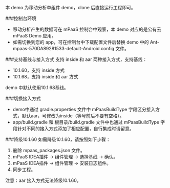 本 demo 为移动分析单组件 demo，clone 后直接运行工程即可。

###控制台环境

- 移动分析产生的数据可在 mPaaS 控制台中观察，本 demo 对应的是公有云 mPaaS Demo 应用。
- 如需切换到您的 app，可在控制台中下载配置文件后替换 demo 中的 Ant-mpaas-570DA89281533-default-Android.config 文件。

###支持基线与接入方式
支持 inside 和 aar 两种接入方式，支持基线：

- 10.1.60，支持 inside 方式
- 10.1.68，支持 inside 和 aar 方式
 
demo 中默认使用10.1.68基线。

###切换接入方式

- demo中通过 gradle.properties 文件中 mPaasBuildType 字段区分接入方式，默认aar，可修改为inside（等号前后不要有空格）。
- app/build.gradle 和 根目录/build.gradle 文件中也通过 mPaasBuildType 字段针对不同的接入方式添加了相应配置，自行集成时请留意。

###降级10.1.60
如需降级10.1.60，请按照如下步骤：

1. 删除 mpaas_packages.json 文件。
2. mPaaS IDEA插件 -> 组件管理 -> 选择基线 -> 确认。
3. mPaaS IDEA插件 -> 组件管理 -> 安装日志组件。
4. 同步工程。

注意：aar 接入方式无法降级10.1.60。
